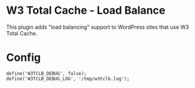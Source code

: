 W3 Total Cache - Load Balance
=============================

This plugin adds "load balancing" support to WordPress sites that use W3 Total Cache.

Config
======

    define('W3TCLB_DEBUG', false);
    define('W3TCLB_DEBUG_LOG', '/tmp/w3tclb.log');

